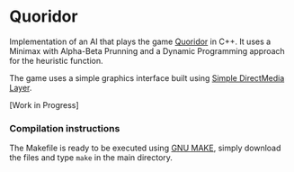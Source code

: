# Quoridor

Implementation of an AI that plays the game [Quoridor](https://boardgamegeek.com/boardgame/624/quoridor) in  C++. It uses a Minimax with Alpha-Beta Prunning and a Dynamic Programming approach for the heuristic function.

The game uses a simple graphics interface built using [Simple DirectMedia Layer](https://www.libsdl.org).

[Work in Progress]

### Compilation instructions
The Makefile is ready to be executed using [GNU MAKE](https://www.gnu.org/software/make/), simply download the files and type `make` in the main directory.
